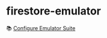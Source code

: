 # firestore-emulator

📚 [Configure Emulator Suite](https://firebase.google.com/docs/emulator-suite/install_and_configure)